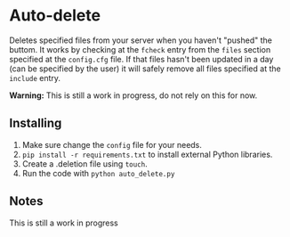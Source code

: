 # Auto-delete

Deletes specified files from your server when you haven't "pushed" the buttom. 
It works by checking at the `fcheck` entry from the `files` section 
specified at the `config.cfg` file. If that files hasn't been updated in a day 
(can be specified by the user) it will safely remove all files specified at the
`include` entry.

**Warning:** This is still a work in progress, do not rely on this for now.

## Installing

1. Make sure change the `config` file for your needs.
2. `pip install -r requirements.txt` to install external Python libraries.
3. Create a .deletion file using `touch`.
4. Run the code with `python auto_delete.py`

## Notes
This is still a work in progress
